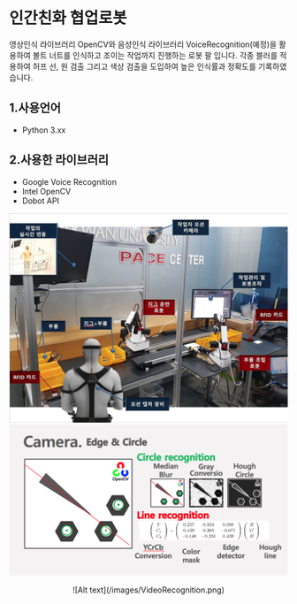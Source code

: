 # 인간친화 협업로봇
영상인식 라이브러리 OpenCV와 음성인식 라이브러리 VoiceRecognition(예정)을 활용하여 볼트 너트를 인식하고 조이는 작업까지 진행하는 로봇 팔 입니다. 각종 블러를 적용하여 허프 선, 원 검출 그리고 색상 검출을 도입하여 높은 인식률과 정확도를 기록하였습니다.

## 1.사용언어
- Python 3.xx

## 2.사용한 라이브러리
- Google Voice Recognition
- Intel OpenCV
- Dobot API

![Alt text](/images/CooperativeRobot.png)
<br>
![Alt text](/images/Recognition.png)
<br>

<center>
![Alt text](/images/VideoRecognition.png)
</center>
